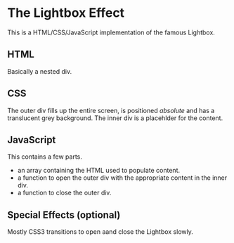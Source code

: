 # The Lightbox Effect

This is a HTML/CSS/JavaScript implementation of the famous Lightbox.

## HTML
Basically a nested div.

## CSS
The outer div fills up the entire screen, is positioned *absolute* and has a translucent grey background. The inner div is a placehlder for the content.

## JavaScript
This contains a few parts.
- an array containing the HTML used to populate content.
- a function to open the outer div with the appropriate content in the inner div.
- a function to close the outer div.

## Special Effects (optional)
Mostly CSS3 transitions to open aand close the Lightbox slowly.
